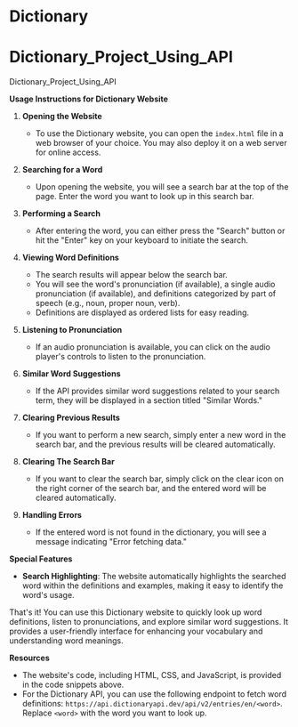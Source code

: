 # Dictionary


# Dictionary_Project_Using_API
Dictionary_Project_Using_API


**Usage Instructions for Dictionary Website**

1. **Opening the Website**
   - To use the Dictionary website, you can open the `index.html` file in a web browser of your choice. You may also deploy it on a web server for online access.

2. **Searching for a Word**
   - Upon opening the website, you will see a search bar at the top of the page. Enter the word you want to look up in this search bar.

3. **Performing a Search**
   - After entering the word, you can either press the "Search" button or hit the "Enter" key on your keyboard to initiate the search.

4. **Viewing Word Definitions**
   - The search results will appear below the search bar.
   - You will see the word's pronunciation (if available), a single audio pronunciation (if available), and definitions categorized by part of speech (e.g., noun, proper noun, verb).
   - Definitions are displayed as ordered lists for easy reading.

5. **Listening to Pronunciation**
   - If an audio pronunciation is available, you can click on the audio player's controls to listen to the pronunciation.

6. **Similar Word Suggestions**
   - If the API provides similar word suggestions related to your search term, they will be displayed in a section titled "Similar Words."

7. **Clearing Previous Results**
   - If you want to perform a new search, simply enter a new word in the search bar, and the previous results will be cleared automatically.
     
8. **Clearing The Search Bar**
   - If you want to clear the search bar, simply click on the clear icon on the right corner of the search bar, and the entered word will be cleared automatically.
     
9. **Handling Errors**
   - If the entered word is not found in the dictionary, you will see a message indicating "Error fetching data."

**Special Features**

- **Search Highlighting**: The website automatically highlights the searched word within the definitions and examples, making it easy to identify the word's usage.

That's it! You can use this Dictionary website to quickly look up word definitions, listen to pronunciations, and explore similar word suggestions. It provides a user-friendly interface for enhancing your vocabulary and understanding word meanings.

**Resources**

- The website's code, including HTML, CSS, and JavaScript, is provided in the code snippets above.
- For the Dictionary API, you can use the following endpoint to fetch word definitions: `https://api.dictionaryapi.dev/api/v2/entries/en/<word>`. Replace `<word>` with the word you want to look up.

 
